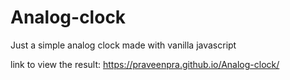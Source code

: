 # Analog-clock
Just a simple analog clock made with vanilla javascript 

link to view the result:
https://praveenpra.github.io/Analog-clock/
